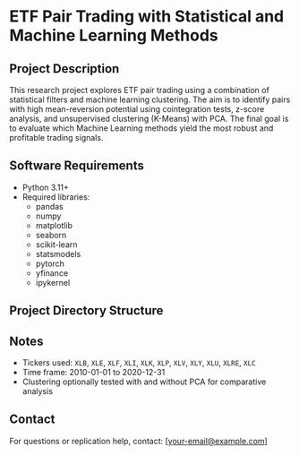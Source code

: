# ETF Pair Trading with Statistical and Machine Learning Methods

## Project Description
This research project explores ETF pair trading using a combination of statistical filters and machine learning clustering. The aim is to identify pairs with high mean-reversion potential using cointegration tests, z-score analysis, and unsupervised clustering (K-Means) with PCA. The final goal is to evaluate which Machine Learning methods yield the most robust and profitable trading signals.

## Software Requirements
- Python 3.11+
- Required libraries:
  - pandas
  - numpy
  - matplotlib
  - seaborn
  - scikit-learn
  - statsmodels
  - pytorch
  - yfinance
  - ipykernel

## Project Directory Structure




## Notes
- Tickers used: `XLB`, `XLE`, `XLF`, `XLI`, `XLK`, `XLP`, `XLV`, `XLY`, `XLU`, `XLRE`, `XLC`
- Time frame: 2010-01-01 to 2020-12-31
- Clustering optionally tested with and without PCA for comparative analysis

## Contact
For questions or replication help, contact: [your-email@example.com]

